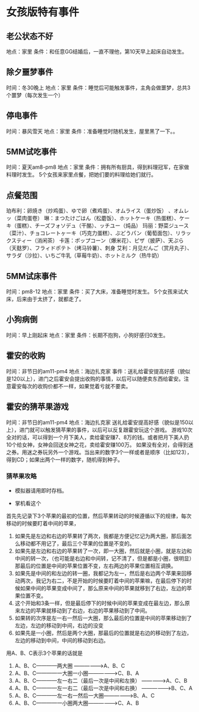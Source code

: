 # 女孩版特有事件

## 老公状态不好

地点：家里
条件：和任意GG结婚后，一直不理他，第10天早上起床自动发生。

## 除夕噩梦事件

时间：冬30晚上
地点：家里
条件：睡觉后可能触发事件，主角会做噩梦，总共3个噩梦（每次发生一个）

## 停电事件

时间：暴风雪天
地点：家里
条件：准备睡觉时随机发生，屋里黑了一下。。

## 5MM试吃事件

时间：夏天am8-pm8
地点：家里
条件：拥有所有厨具，得到料理冠军，在家做料理时发生。
5个女孩来家里点餐，把她们要的料理给她们就行。

## 点餐范围

珀布利：卵焼き（炒鸡蛋）、ゆで卵（煮鸡蛋）、オムライス（蛋炒饭） 、オムレッ（菜肉蛋卷）
琳：まつたけごはん（松蘑饭）、ホットケーキ（热蛋糕）、ケーキ（蛋糕）、チーズフォソデュ（干酪）、ッチユー（炖品）
玛丽：野菜ジュース（菜汁）、チョコレートヶーキ（巧克力蛋糕）、ぶどうパン（葡萄面包）、リラックスティー（消闲茶）
卡莲：ポップコーン（爆米花）、ピザ（披萨）、天ぷら（天麸罗）、フラィドポテト（烤马铃薯）、刺身
艾利：月见だんご（赏月丸子）、サラダ（沙拉）、いちご牛乳（草莓牛奶）、ホットミルク（热牛奶）

## 5MM试床事件

时间：pm8-12
地点：家里
条件：买了大床，准备睡觉时发生。
5个女孩来试大床，后来由于太挤了，就都走了。

## 小狗病倒

时间：早上刚起床
地点：家里
条件：长期不抱狗，小狗好感归0发生。

## 霍安的收购

时间：非节日的am11-pm4
地点：海边扎克家
事件：送礼给霍安提高好感（貌似是120以上），进门之后霍安会提出收购的事情，以后可以随便卖东西给霍安。注意霍安每次的收购价都不一样，如果觉着亏就不要卖。

## 霍安的猜苹果游戏

时间：非节日的am11-pm4
地点：海边扎克家
送礼给霍安提高好感（貌似是150以上），进门就可以触发猜苹果的事件，以后可以反复跟霍安玩这个游戏。
游戏10次全对的话，可以得到一个月下美人，卖给霍安赚7、8万的钱。或者把月下美人扔10个给女神，女神会回送女神之花，卖给霍安赚100万。
如果没有全对，会得到迷之券。用迷之券玩另外一个游戏。当出来的数字3个一样或者是顺序（比如123），得到CD；如果出两个一样的数字，随机得到种子。

### 猜苹果攻略

- 模拟器请用即时存档。

- 掌机看这个

首先先记录下3个苹果的最初的位置，然后苹果转动的时候遵循以下的规律，每次移动的时候要盯着中间的苹果，

1. 如果先是左边和右边的苹果转了两次，我都是方便记忆记为两大圈，那后面怎么移动都不用记了，最后三个苹果的位置是不变的。
2. 如果先是左边和右边的苹果转了一次，即一大圈，然后就是小圈，就是左边和中间的转一次，（也可能是右边和中间转，记不清了，但是都是小圈，很明显）那最后的位置是中间的苹果位置不变，左右两边的苹果位置相互调换。
3. 如果先是中间的和左边的转一圈，我都记为左一，然后是右边两个苹果来回移动两次，我记为右二，不是开始的时候要盯着中间的苹果嘛，在最后停下的时候如果中间的苹果变成中间了，那么原来中间的苹果就移到了右边，左边的苹果位置不变。
4. 这个开始和3条一样，但是最后停下的时候中间的苹果变成在最左边，那么原来左边的苹果就移动到了右边，右边的苹果移动到了中间。
5. 如果转的次序是左一右一然后一大圈，那么最后的位置是中间的苹果移动到了左边，左边的移动到中间，右边的没变
6. 如果先是一小圈，然后是两个大圈，那最后的位置就是右边的移动到了左边，左边的移动到中间，中间的移动到右边。

用A、B、C表示3个苹果的话就是

1. A、B、C————两大圈 ——————>A、B、C
2. A、B、C————一大圈一小圈——————>C、B、A
3. A、B、C————左一右二（最后一次是中间和左换） —————>A、C、B
4. A、B、C————左一右二（最后一次是中间和右换） ——————>B、C、A
5. A、B、C————左一右一然后一大圈——————>B、A、C
6. A、B、C————一小圈两大圈——————>C、A、B
